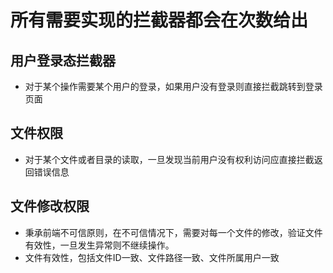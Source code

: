 # 所有需要实现的拦截器都会在次数给出

## 用户登录态拦截器

+ 对于某个操作需要某个用户的登录，如果用户没有登录则直接拦截跳转到登录页面

## 文件权限

+ 对于某个文件或者目录的读取，一旦发现当前用户没有权利访问应直接拦截返回错误信息

## 文件修改权限

+ 秉承前端不可信原则，在不可信情况下，需要对每一个文件的修改，验证文件有效性，一旦发生异常则不继续操作。
+ 文件有效性，包括文件ID一致、文件路径一致、文件所属用户一致